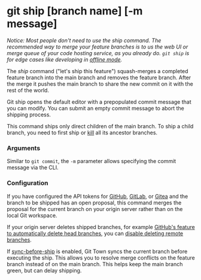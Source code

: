 # git ship [branch name] [-m message]

_Notice: Most people don't need to use the _ship_ command. The recommended way
to merge your feature branches is to us the web UI or merge queue of your code
hosting service, as you already do. `git ship` is for edge cases like developing
in [offline mode](../preferences/offline.md)._

The _ship_ command ("let's ship this feature") squash-merges a completed feature
branch into the main branch and removes the feature branch. After the merge it
pushes the main branch to share the new commit on it with the rest of the world.

Git ship opens the default editor with a prepopulated commit message that you
can modify. You can submit an empty commit message to abort the shipping
process.

This command ships only direct children of the main branch. To ship a child
branch, you need to first ship or [kill](kill.md) all its ancestor branches.

### Arguments

Similar to `git commit`, the `-m` parameter allows specifying the commit message
via the CLI.

### Configuration

If you have configured the API tokens for
[GitHub](../preferences/github-token.md),
[GitLab](../preferences/gitlab-token.md), or
[Gitea](../preferences/gitea-token.md) and the branch to be shipped has an open
proposal, this command merges the proposal for the current branch on your origin
server rather than on the local Git workspace.

If your origin server deletes shipped branches, for example
[GitHub's feature to automatically delete head branches](https://help.github.com/en/github/administering-a-repository/managing-the-automatic-deletion-of-branches),
you can
[disable deleting remote branches](../preferences/ship-delete-tracking-branch.md).

If [sync-before-ship](../preferences/sync-before-ship.md) is enabled, Git Town
syncs the current branch before executing the ship. This allows you to resolve
merge conflicts on the feature branch instead of on the main branch. This helps
keep the main branch green, but can delay shipping.

